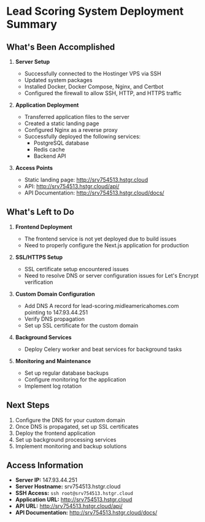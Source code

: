 # Lead Scoring System Deployment Summary

## What's Been Accomplished

1. **Server Setup**
   - Successfully connected to the Hostinger VPS via SSH
   - Updated system packages
   - Installed Docker, Docker Compose, Nginx, and Certbot
   - Configured the firewall to allow SSH, HTTP, and HTTPS traffic

2. **Application Deployment**
   - Transferred application files to the server
   - Created a static landing page
   - Configured Nginx as a reverse proxy
   - Successfully deployed the following services:
     - PostgreSQL database
     - Redis cache
     - Backend API

3. **Access Points**
   - Static landing page: http://srv754513.hstgr.cloud
   - API: http://srv754513.hstgr.cloud/api/
   - API Documentation: http://srv754513.hstgr.cloud/docs/

## What's Left to Do

1. **Frontend Deployment**
   - The frontend service is not yet deployed due to build issues
   - Need to properly configure the Next.js application for production

2. **SSL/HTTPS Setup**
   - SSL certificate setup encountered issues
   - Need to resolve DNS or server configuration issues for Let's Encrypt verification

3. **Custom Domain Configuration**
   - Add DNS A record for lead-scoring.midleamericahomes.com pointing to 147.93.44.251
   - Verify DNS propagation
   - Set up SSL certificate for the custom domain

4. **Background Services**
   - Deploy Celery worker and beat services for background tasks

5. **Monitoring and Maintenance**
   - Set up regular database backups
   - Configure monitoring for the application
   - Implement log rotation

## Next Steps

1. Configure the DNS for your custom domain
2. Once DNS is propagated, set up SSL certificates
3. Deploy the frontend application
4. Set up background processing services
5. Implement monitoring and backup solutions

## Access Information

- **Server IP:** 147.93.44.251
- **Server Hostname:** srv754513.hstgr.cloud
- **SSH Access:** `ssh root@srv754513.hstgr.cloud`
- **Application URL:** http://srv754513.hstgr.cloud
- **API URL:** http://srv754513.hstgr.cloud/api/
- **API Documentation:** http://srv754513.hstgr.cloud/docs/ 
